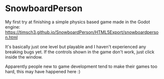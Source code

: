# SnowboardPerson
My first try at finishing a simple physics based game made in the Godot engine: https://timsch3.github.io/SnowboardPerson/HTML5Export/snowboardperson.html

It's basically just one level but playable and I haven't experienced any breaking bugs yet. If the controls shown in the game don't work, just click inside the window.

Apparently people new to game development tend to make their games too hard, this may have happened here :)

